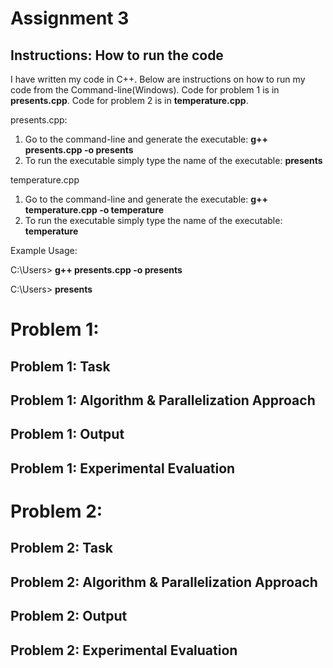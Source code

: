 # Assignment 3

## Instructions: How to run the code
I have written my code in C++. Below are instructions on how to run my code from the Command-line(Windows).
Code for problem 1 is in **presents.cpp**. Code for problem 2 is in **temperature.cpp**.

presents.cpp:

1) Go to the command-line and generate the executable: **g++ presents.cpp -o presents**
2) To run the executable simply type the name of the executable: **presents**

temperature.cpp

1) Go to the command-line and generate the executable: **g++ temperature.cpp -o temperature**
2) To run the executable simply type the name of the executable: **temperature**

Example Usage:

C:\Users> **g++ presents.cpp -o presents**

C:\Users> **presents**

# Problem 1: 

## Problem 1: Task

## Problem 1: Algorithm & Parallelization Approach


## Problem 1: Output


## Problem 1: Experimental Evaluation
<!-- | Guests(threads) | Execution Time   |
| --------------  | -----------------|
| 10              |       19ms       |
| 30              |       118ms      |
| 50              |       183ms      |
| 70              |       392ms      |
| 100             |       689ms      | -->




# Problem 2: 

## Problem 2: Task


## Problem 2: Algorithm & Parallelization Approach





## Problem 2: Output


## Problem 2: Experimental Evaluation
<!-- | Guests(threads) | Execution Time   |
| --------------  | -----------------|
| 10              |       0.55s      |
| 30              |       1.58s      |
| 50              |       3.87s      |
| 70              |       5.80s      |
| 100             |       9.42s      | -->

